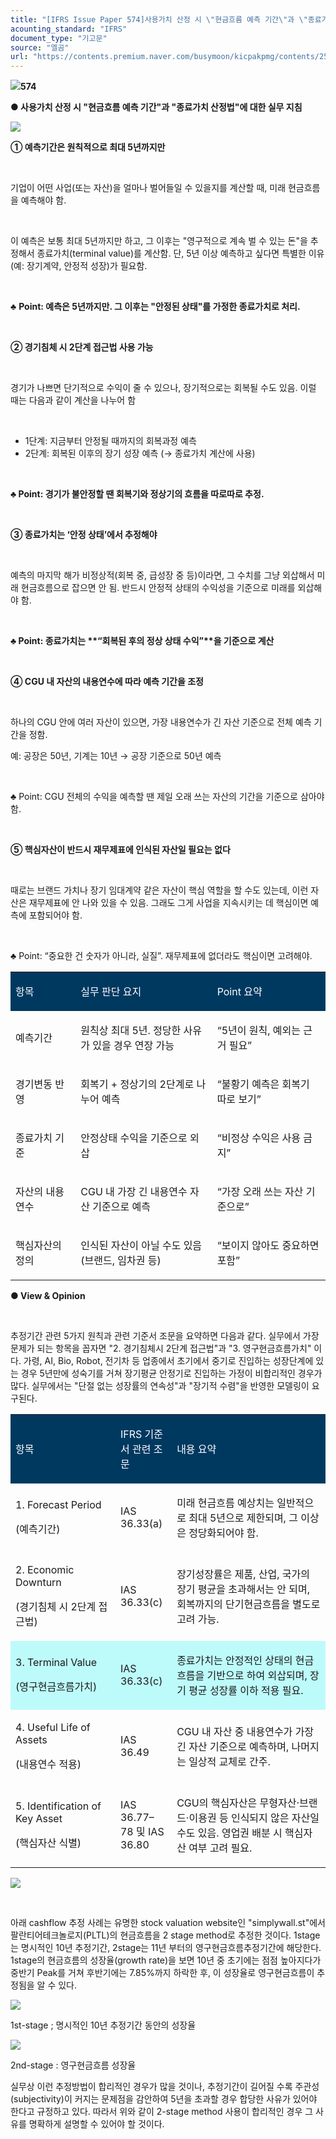 ```yaml
---
title: "[IFRS Issue Paper 574]사용가치 산정 시 \"현금흐름 예측 기간\"과 \"종료가치 산정법\"에 대한 실무 지침"
acounting_standard: "IFRS"
document_type: "기고문"
source: "엘곰"
url: "https://contents.premium.naver.com/busymoon/kicpakpmg/contents/250417202608505br"
---
```

![](https://n2.news.naver.com/l.gif?type=content)**574**

**● 사용가치 산정 시 "현금흐름 예측 기간"과 "종료가치 산정법"에 대한 실무 지침**

![](https://scs-phinf.pstatic.net/MjAyNTA0MTdfNTcg/MDAxNzQ0ODg3MzgxNDk2.l5oDGAyT9bvXr1gzEQV4n2wgHWSPYDysZQQNE705pE0g.jrmsCKoPXu-mCsbt43-6foBHdTRmpI3BChqkZZ4-Z4wg.PNG/image.png?type=w800)

**① 예측기간은 원칙적으로 최대 5년까지만**

​

기업이 어떤 사업(또는 자산)을 얼마나 벌어들일 수 있을지를 계산할 때, 미래 현금흐름을 예측해야 함.

​

이 예측은 보통 최대 5년까지만 하고, 그 이후는 "영구적으로 계속 벌 수 있는 돈"을 추정해서 종료가치(terminal value)를 계산함. 단, 5년 이상 예측하고 싶다면 특별한 이유(예: 장기계약, 안정적 성장)가 필요함.

​

♣ **Point: 예측은 5년까지만. 그 이후는 "안정된 상태"를 가정한 종료가치로 처리.**

​

**② 경기침체 시 2단계 접근법 사용 가능**

​

경기가 나쁘면 단기적으로 수익이 줄 수 있으나, 장기적으로는 회복될 수도 있음. 이럴 때는 다음과 같이 계산을 나누어 함

​

- 1단계: 지금부터 안정될 때까지의 회복과정 예측
- 2단계: 회복된 이후의 장기 성장 예측 (→ 종료가치 계산에 사용)

​

**♣ Point: 경기가 불안정할 땐 회복기와 정상기의 흐름을 따로따로 추정.**

​

**③ 종료가치는 ‘안정 상태’에서 추정해야**

​

예측의 마지막 해가 비정상적(회복 중, 급성장 중 등)이라면, 그 수치를 그냥 외삽해서 미래 현금흐름으로 잡으면 안 됨. 반드시 안정적 상태의 수익성을 기준으로 미래를 외삽해야 함.

​

**♣ Point: 종료가치는 \*\*“회복된 후의 정상 상태 수익”\*\*을 기준으로 계산**

​

**④ CGU 내 자산의 내용연수에 따라 예측 기간을 조정**

**​**

하나의 CGU 안에 여러 자산이 있으면, 가장 내용연수가 긴 자산 기준으로 전체 예측 기간을 정함.

예: 공장은 50년, 기계는 10년 → 공장 기준으로 50년 예측

​

♣ Point: CGU 전체의 수익을 예측할 땐 제일 오래 쓰는 자산의 기간을 기준으로 삼아야 함.

​

**⑤ 핵심자산이 반드시 재무제표에 인식된 자산일 필요는 없다**

**​**

때로는 브랜드 가치나 장기 임대계약 같은 자산이 핵심 역할을 할 수도 있는데, 이런 자산은 재무제표에 안 나와 있을 수 있음. 그래도 그게 사업을 지속시키는 데 핵심이면 예측에 포함되어야 함.

​

♣ Point: “중요한 건 숫자가 아니라, 실질”. 재무제표에 없더라도 핵심이면 고려해야.

<table style=""><tbody><tr><td colspan="1" rowspan="1" style="width: 20.69%; height: 40.0px;  background-color: #003960;"><div><p style=""><span style="color:#ffffff;">항목</span></p></div></td><td colspan="1" rowspan="1" style="width: 43.33%; height: 40.0px;  background-color: #003960;"><div><p style=""><span style="color:#ffffff;">실무 판단 요지</span></p></div></td><td colspan="1" rowspan="1" style="width: 35.98%; height: 40.0px;  background-color: #003960;"><div><p style=""><span style="color:#ffffff;">Point 요약</span></p></div></td></tr><tr><td colspan="1" rowspan="1" style="width: 20.69%; height: 40.0px;  "><div><p style=""><span style="">예측기간</span></p></div></td><td colspan="1" rowspan="1" style="width: 43.33%; height: 40.0px;  "><div><p style=""><span style="">원칙상 최대 5년. 정당한 사유가 있을 경우 연장 가능</span></p></div></td><td colspan="1" rowspan="1" style="width: 35.98%; height: 40.0px;  "><div><p style=""><span style="">“5년이 원칙, 예외는 근거 필요”</span></p></div></td></tr><tr><td colspan="1" rowspan="1" style="width: 20.69%; height: 40.0px;  "><div><p style=""><span style="">경기변동 반영</span></p></div></td><td colspan="1" rowspan="1" style="width: 43.33%; height: 40.0px;  "><div><p style=""><span style="">회복기 + 정상기의 2단계로 나누어 예측</span></p></div></td><td colspan="1" rowspan="1" style="width: 35.98%; height: 40.0px;  "><div><p style=""><span style="">“불황기 예측은 회복기 따로 보기”</span></p></div></td></tr><tr><td colspan="1" rowspan="1" style="width: 20.69%; height: 40.0px;  "><div><p style=""><span style="">종료가치 기준</span></p></div></td><td colspan="1" rowspan="1" style="width: 43.33%; height: 40.0px;  "><div><p style=""><span style="">안정상태 수익을 기준으로 외삽</span></p></div></td><td colspan="1" rowspan="1" style="width: 35.98%; height: 40.0px;  "><div><p style=""><span style="">“비정상 수익은 사용 금지”</span></p></div></td></tr><tr><td colspan="1" rowspan="1" style="width: 20.69%; height: 40.0px;  "><div><p style=""><span style="">자산의 내용연수</span></p></div></td><td colspan="1" rowspan="1" style="width: 43.33%; height: 40.0px;  "><div><p style=""><span style="">CGU 내 가장 긴 내용연수 자산 기준으로 예측</span></p></div></td><td colspan="1" rowspan="1" style="width: 35.98%; height: 40.0px;  "><div><p style=""><span style="">“가장 오래 쓰는 자산 기준으로”</span></p></div></td></tr><tr><td colspan="1" rowspan="1" style="width: 20.69%; height: 40.0px;  "><div><p style=""><span style="">핵심자산의 정의</span></p></div></td><td colspan="1" rowspan="1" style="width: 43.33%; height: 40.0px;  "><div><p style=""><span style="">인식된 자산이 아닐 수도 있음 (브랜드, 임차권 등)</span></p></div></td><td colspan="1" rowspan="1" style="width: 35.98%; height: 40.0px;  "><div><p style=""><span style="">“보이지 않아도 중요하면 포함”</span></p></div></td></tr></tbody></table>

**● View & Opinion**

​

추정기간 관련 5가지 원칙과 관련 기준서 조문을 요약하면 다음과 같다. 실무에서 가장 문제가 되는 항목을 꼽자면 "2. 경기침체시 2단계 접근법"과 "3. 영구현금흐름가치" 이다. 가령, AI, Bio, Robot, 전기차 등 업종에서 초기에서 중기로 진입하는 성장단계에 있는 경우 5년만에 성숙기를 거쳐 장기평균 안정기로 진입하는 가정이 비합리적인 경우가 많다. 실무에서는 "단절 없는 성장률의 연속성"과 "장기적 수렴"을 반영한 모델링이 요구된다.

<table style=""><tbody><tr><td colspan="1" rowspan="1" style="width: 33.33%; height: 40.0px;  background-color: #003960;"><div><p style=""><span style="color:#ffffff;">항목</span></p></div></td><td colspan="1" rowspan="1" style="width: 17.89%; height: 40.0px;  background-color: #003960;"><div><p style=""><span style="color:#ffffff;">IFRS 기준서 관련 조문</span></p></div></td><td colspan="1" rowspan="1" style="width: 48.78%; height: 40.0px;  background-color: #003960;"><div><p style=""><span style="color:#ffffff;">내용 요약</span></p></div></td></tr><tr><td colspan="1" rowspan="1" style="width: 33.33%; height: 40.0px;  "><div><p style=""><span style="">1. </span><span style="">Forecast Period</span></p></div><div><p style=""><span style="">(예측기간)</span></p></div></td><td colspan="1" rowspan="1" style="width: 17.89%; height: 40.0px;  "><div><p style=""><span style="">IAS 36.33(a)</span></p></div></td><td colspan="1" rowspan="1" style="width: 48.78%; height: 40.0px;  "><div><p style=""><span style="">미래 현금흐름 예상치는 일반적으로 </span><span style="">최대 5년</span><span style="">으로 제한되며, 그 이상은 정당화되어야 함.</span></p></div></td></tr><tr><td colspan="1" rowspan="1" style="width: 33.33%; height: 40.0px;  "><div><p style=""><span style="">2. </span><span style="">Economic Downturn</span></p></div><div><p style=""><span style="">(경기침체 시 2단계 접근법)</span></p></div></td><td colspan="1" rowspan="1" style="width: 17.89%; height: 40.0px;  "><div><p style=""><span style="">IAS 36.33(c)</span></p></div></td><td colspan="1" rowspan="1" style="width: 48.78%; height: 40.0px;  "><div><p style=""><span style="">장기성장률은 제품, 산업, 국가의 장기 평균을 초과해서는 안 되며, 회복까지의 단기현금흐름을 별도로 고려 가능.</span></p></div></td></tr><tr><td colspan="1" rowspan="1" style="width: 33.33%; height: 40.0px;  background-color: #bdfbfa;"><div><p style=""><span style="">3. </span><span style="">Terminal Value</span></p></div><div><p style=""><span style="">(영구현금흐름가치)</span></p></div></td><td colspan="1" rowspan="1" style="width: 17.89%; height: 40.0px;  background-color: #bdfbfa;"><div><p style=""><span style="">IAS 36.33(c)</span></p></div></td><td colspan="1" rowspan="1" style="width: 48.78%; height: 40.0px;  background-color: #bdfbfa;"><div><p style=""><span style="">종료가치는 </span><span style="">안정적인 상태의 현금흐름</span><span style="">을 기반으로 하여 외삽되며, 장기 평균 성장률 이하 적용 필요.</span></p></div></td></tr><tr><td colspan="1" rowspan="1" style="width: 33.33%; height: 40.0px;  "><div><p style=""><span style="">4. </span><span style="">Useful Life of Assets</span></p></div><div><p style=""><span style="">(내용연수 적용)</span></p></div></td><td colspan="1" rowspan="1" style="width: 17.89%; height: 40.0px;  "><div><p style=""><span style="">IAS 36.49</span></p></div></td><td colspan="1" rowspan="1" style="width: 48.78%; height: 40.0px;  "><div><p style=""><span style="">CGU 내 자산 중 </span><span style="">내용연수가 가장 긴 자산 기준</span><span style="">으로 예측하며, 나머지는 일상적 교체로 간주.</span></p></div></td></tr><tr><td colspan="1" rowspan="1" style="width: 33.33%; height: 40.0px;  "><div><p style=""><span style="">5. </span><span style="">Identification of Key Asset</span></p></div><div><p style=""><span style="">(핵심자산 식별)</span></p></div></td><td colspan="1" rowspan="1" style="width: 17.89%; height: 40.0px;  "><div><p style=""><span style="">IAS 36.77–78</span><span style=""> 및 </span><span style="">IAS 36.80</span></p></div></td><td colspan="1" rowspan="1" style="width: 48.78%; height: 40.0px;  "><div><p style=""><span style="">CGU의 핵심자산은 </span><span style="">무형자산·브랜드·이용권 등 인식되지 않은 자산일 수도 있음</span><span style="">. 영업권 배분 시 핵심자산 여부 고려 필요.</span></p></div></td></tr></tbody></table>

![](https://scs-phinf.pstatic.net/MjAyNTA0MTdfOSAg/MDAxNzQ0ODg5NTMwMjM3.GIrC-F8-o3zXhuYCKNEZnrK1AL2nTYjdpxS1YhoCQrkg.zNh3f9oDlAZLAOynV7WyeRnNmM1-AbqdXxq3_UisE1sg.PNG/image.png?type=w800)

​

아래 cashflow 추정 사례는 유명한 stock valuation website인 "simplywall.st"에서 팔란티어테크놀로지(PLTL)의 현금흐름을 2 stage method로 추정한 것이다. 1stage는 명시적인 10년 추정기간, 2stage는 11년 부터의 영구현금흐름추정기간에 해당한다. 1stage의 현금흐름의 성장율(growth rate)을 보면 10년 중 초기에는 점점 높아지다가 중반기 Peak를 거쳐 후반기에는 7.85%까지 하락한 후, 이 성장율로 영구현금흐름이 추정됨을 알 수 있다.

![](https://scs-phinf.pstatic.net/MjAyNTA0MTdfMjg0/MDAxNzQ0ODkwMzMwMzE1.M7T7VRcRXooDhIeahE7Oe25-5wv7M1UIMnkpNuoI6bYg.xpnRBYu-WbKs72zBOqEK_I1dmUU3u9ePWLHySzJU9rIg.PNG/image.png?type=w800)

1st-stage ; 명시적인 10년 추정기간 동안의 성장율

![](https://scs-phinf.pstatic.net/MjAyNTA0MTdfMjk0/MDAxNzQ0ODkwNTAyMzU4.rjNbw8rMz0WZIuIUodn4RX0Pc6E-C91RvRRO5sOb7Ugg.keYs8Mzv2tiPd225Ev45F46orCJv0sUOb_vqcKuQKPAg.PNG/image.png?type=w800)

2nd-stage : 영구현금흐름 성장율

실무상 이런 추정방법이 합리적인 경우가 많을 것이나, 추정기간이 길어질 수록 주관성(subjectivity)이 커지는 문제점을 감안하여 5년을 초과할 경우 합당한 사유가 있어야 한다고 규정하고 있다. 따라서 위와 같이 2-stage method 사용이 합리적인 경우 그 사유를 명확하게 설명할 수 있어야 할 것이다.